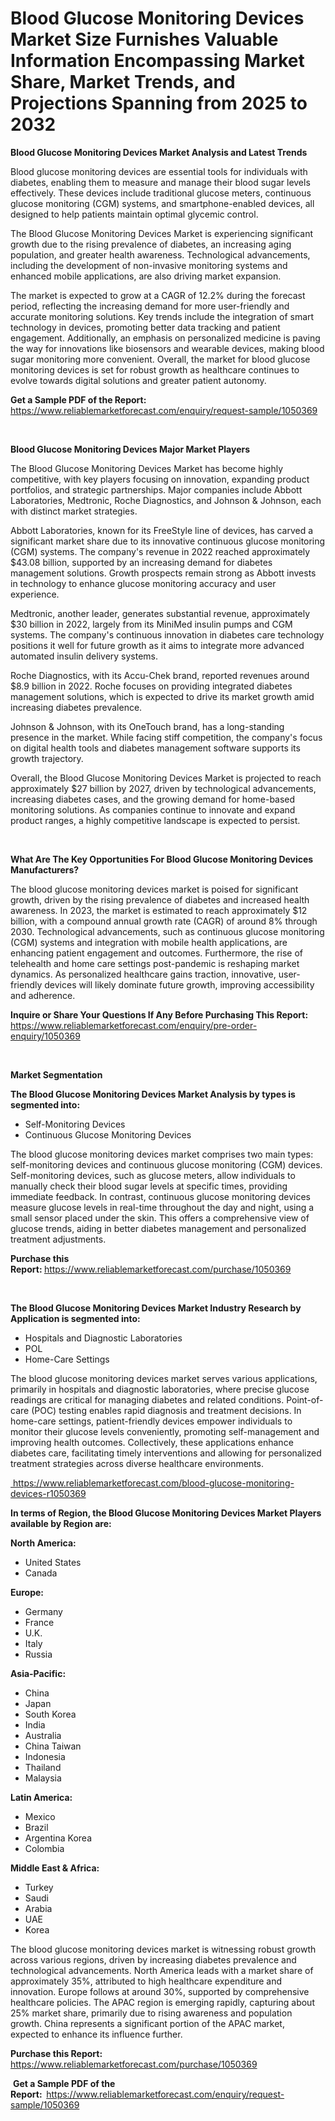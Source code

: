 <p><h1>Blood Glucose Monitoring Devices Market Size Furnishes Valuable Information Encompassing Market Share, Market Trends, and Projections Spanning from 2025 to 2032</h1></p><p><strong>Blood Glucose Monitoring Devices Market Analysis and Latest Trends</strong></p>
<p><p>Blood glucose monitoring devices are essential tools for individuals with diabetes, enabling them to measure and manage their blood sugar levels effectively. These devices include traditional glucose meters, continuous glucose monitoring (CGM) systems, and smartphone-enabled devices, all designed to help patients maintain optimal glycemic control.</p><p>The Blood Glucose Monitoring Devices Market is experiencing significant growth due to the rising prevalence of diabetes, an increasing aging population, and greater health awareness. Technological advancements, including the development of non-invasive monitoring systems and enhanced mobile applications, are also driving market expansion. </p><p>The market is expected to grow at a CAGR of 12.2% during the forecast period, reflecting the increasing demand for more user-friendly and accurate monitoring solutions. Key trends include the integration of smart technology in devices, promoting better data tracking and patient engagement. Additionally, an emphasis on personalized medicine is paving the way for innovations like biosensors and wearable devices, making blood sugar monitoring more convenient. Overall, the market for blood glucose monitoring devices is set for robust growth as healthcare continues to evolve towards digital solutions and greater patient autonomy.</p></p>
<p><strong>Get a Sample PDF of the Report:&nbsp;</strong> <a href="https://www.reliablemarketforecast.com/enquiry/request-sample/1050369?utm_campaign=3452&utm_medium=2&utm_source=Github&utm_content=ia&utm_term=13042025&utm_id=blood-glucose-monitoring-devices">https://www.reliablemarketforecast.com/enquiry/request-sample/1050369</a></p>
<p>&nbsp;</p>
<p><strong>Blood Glucose Monitoring Devices Major Market Players</strong></p>
<p><p>The Blood Glucose Monitoring Devices Market has become highly competitive, with key players focusing on innovation, expanding product portfolios, and strategic partnerships. Major companies include Abbott Laboratories, Medtronic, Roche Diagnostics, and Johnson & Johnson, each with distinct market strategies.</p><p>Abbott Laboratories, known for its FreeStyle line of devices, has carved a significant market share due to its innovative continuous glucose monitoring (CGM) systems. The company's revenue in 2022 reached approximately $43.08 billion, supported by an increasing demand for diabetes management solutions. Growth prospects remain strong as Abbott invests in technology to enhance glucose monitoring accuracy and user experience.</p><p>Medtronic, another leader, generates substantial revenue, approximately $30 billion in 2022, largely from its MiniMed insulin pumps and CGM systems. The company's continuous innovation in diabetes care technology positions it well for future growth as it aims to integrate more advanced automated insulin delivery systems.</p><p>Roche Diagnostics, with its Accu-Chek brand, reported revenues around $8.9 billion in 2022. Roche focuses on providing integrated diabetes management solutions, which is expected to drive its market growth amid increasing diabetes prevalence.</p><p>Johnson & Johnson, with its OneTouch brand, has a long-standing presence in the market. While facing stiff competition, the company's focus on digital health tools and diabetes management software supports its growth trajectory.</p><p>Overall, the Blood Glucose Monitoring Devices Market is projected to reach approximately $27 billion by 2027, driven by technological advancements, increasing diabetes cases, and the growing demand for home-based monitoring solutions. As companies continue to innovate and expand product ranges, a highly competitive landscape is expected to persist.</p></p>
<p>&nbsp;</p>
<p><strong>What Are The Key Opportunities For Blood Glucose Monitoring Devices Manufacturers?</strong></p>
<p><p>The blood glucose monitoring devices market is poised for significant growth, driven by the rising prevalence of diabetes and increased health awareness. In 2023, the market is estimated to reach approximately $12 billion, with a compound annual growth rate (CAGR) of around 8% through 2030. Technological advancements, such as continuous glucose monitoring (CGM) systems and integration with mobile health applications, are enhancing patient engagement and outcomes. Furthermore, the rise of telehealth and home care settings post-pandemic is reshaping market dynamics. As personalized healthcare gains traction, innovative, user-friendly devices will likely dominate future growth, improving accessibility and adherence.</p></p>
<p><strong>Inquire or Share Your Questions If Any Before Purchasing This Report:</strong> <a href="https://www.reliablemarketforecast.com/enquiry/pre-order-enquiry/1050369?utm_campaign=3452&utm_medium=2&utm_source=Github&utm_content=ia&utm_term=13042025&utm_id=blood-glucose-monitoring-devices">https://www.reliablemarketforecast.com/enquiry/pre-order-enquiry/1050369</a></p>
<p>&nbsp;</p>
<p><strong>Market Segmentation</strong></p>
<p><strong>The Blood Glucose Monitoring Devices Market Analysis by types is segmented into:</strong></p>
<p><ul><li>Self-Monitoring Devices</li><li>Continuous Glucose Monitoring Devices</li></ul></p>
<p><p>The blood glucose monitoring devices market comprises two main types: self-monitoring devices and continuous glucose monitoring (CGM) devices. Self-monitoring devices, such as glucose meters, allow individuals to manually check their blood sugar levels at specific times, providing immediate feedback. In contrast, continuous glucose monitoring devices measure glucose levels in real-time throughout the day and night, using a small sensor placed under the skin. This offers a comprehensive view of glucose trends, aiding in better diabetes management and personalized treatment adjustments.</p></p>
<p><strong>Purchase this Report:&nbsp;</strong><a href="https://www.reliablemarketforecast.com/purchase/1050369?utm_campaign=3452&utm_medium=2&utm_source=Github&utm_content=ia&utm_term=13042025&utm_id=blood-glucose-monitoring-devices">https://www.reliablemarketforecast.com/purchase/1050369</a></p>
<p>&nbsp;</p>
<p><strong>The Blood Glucose Monitoring Devices Market Industry Research by Application is segmented into:</strong></p>
<p><ul><li>Hospitals and Diagnostic Laboratories</li><li>POL</li><li>Home-Care Settings</li></ul></p>
<p><p>The blood glucose monitoring devices market serves various applications, primarily in hospitals and diagnostic laboratories, where precise glucose readings are critical for managing diabetes and related conditions. Point-of-care (POC) testing enables rapid diagnosis and treatment decisions. In home-care settings, patient-friendly devices empower individuals to monitor their glucose levels conveniently, promoting self-management and improving health outcomes. Collectively, these applications enhance diabetes care, facilitating timely interventions and allowing for personalized treatment strategies across diverse healthcare environments.</p></p>
<p><a href="https://www.reliablemarketforecast.com/blood-glucose-monitoring-devices-r1050369?utm_campaign=3452&utm_medium=2&utm_source=Github&utm_content=ia&utm_term=13042025&utm_id=blood-glucose-monitoring-devices">&nbsp;https://www.reliablemarketforecast.com/blood-glucose-monitoring-devices-r1050369</a></p>
<p><strong>In terms of Region, the Blood Glucose Monitoring Devices Market Players available by Region are:</strong></p>
<p>
    <p> <strong> North America: </strong>
        <ul>
            <li>United States</li>
            <li>Canada</li>
        </ul>
        </p> 
    <p> <strong> Europe: </strong>
        <ul>
            <li>Germany</li>
            <li>France</li>
            <li>U.K.</li>
            <li>Italy</li>
            <li>Russia</li>
        </ul>
        </p> 
    <p> <strong> Asia-Pacific: </strong>
        <ul>
            <li>China</li>
            <li>Japan</li>
            <li>South Korea</li>
            <li>India</li>
            <li>Australia</li>
            <li>China Taiwan</li>
            <li>Indonesia</li>
            <li>Thailand</li>
            <li>Malaysia</li>
        </ul>
        </p> 
    <p> <strong> Latin America: </strong>
        <ul>
            <li>Mexico</li>
            <li>Brazil</li>
            <li>Argentina Korea</li>
            <li>Colombia</li>
        </ul>
        </p> 
    <p> <strong> Middle East & Africa: </strong>
        <ul>
            <li>Turkey</li>
            <li>Saudi</li>
            <li>Arabia</li>
            <li>UAE</li>
            <li>Korea</li>
        </ul>
    </p>
    </p>
<p><p>The blood glucose monitoring devices market is witnessing robust growth across various regions, driven by increasing diabetes prevalence and technological advancements. North America leads with a market share of approximately 35%, attributed to high healthcare expenditure and innovation. Europe follows at around 30%, supported by comprehensive healthcare policies. The APAC region is emerging rapidly, capturing about 25% market share, primarily due to rising awareness and population growth. China represents a significant portion of the APAC market, expected to enhance its influence further.</p></p>
<p><strong>Purchase this Report: </strong><a href="https://www.reliablemarketforecast.com/purchase/1050369?utm_campaign=3452&utm_medium=2&utm_source=Github&utm_content=ia&utm_term=13042025&utm_id=blood-glucose-monitoring-devices">https://www.reliablemarketforecast.com/purchase/1050369</a></p>
<p>&nbsp;<strong>Get a Sample PDF of the Report:&nbsp;&nbsp;</strong><a href="https://www.reliablemarketforecast.com/enquiry/request-sample/1050369?utm_campaign=3452&utm_medium=2&utm_source=Github&utm_content=ia&utm_term=13042025&utm_id=blood-glucose-monitoring-devices">https://www.reliablemarketforecast.com/enquiry/request-sample/1050369</a></p>
<p><strong></strong></p>
<p><p></p><p></p><p></p></p>
